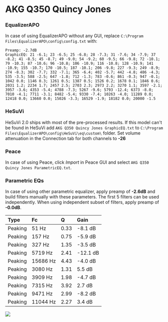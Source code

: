 # AKG Q350 Quincy Jones

### EqualizerAPO
In case of using EqualizerAPO without any GUI, replace `C:\Program Files\EqualizerAPO\config\config.txt`
with:
```
Preamp: -2.7dB
GraphicEQ: 21 -6.1; 23 -6.5; 25 -6.8; 28 -7.3; 31 -7.6; 34 -7.9; 37 -8.2; 41 -8.5; 45 -8.7; 49 -9.0; 54 -9.2; 60 -9.5; 66 -9.8; 72 -10.1; 79 -10.3; 87 -10.6; 96 -10.8; 106 -10.9; 116 -10.8; 128 -10.9; 141 -10.9; 155 -10.7; 170 -10.5; 187 -10.1; 206 -9.8; 227 -9.3; 249 -8.9; 274 -8.3; 302 -7.7; 332 -7.1; 365 -6.4; 402 -5.7; 442 -4.8; 486 -4.3; 535 -3.5; 588 -2.5; 647 -1.8; 712 -1.3; 783 -0.6; 861 -0.3; 947 -0.1; 1042 0.0; 1146 0.3; 1261 0.5; 1387 0.5; 1526 0.2; 1678 0.1; 1846 0.6; 2031 1.2; 2234 1.7; 2457 2.5; 2703 2.3; 2973 2.2; 3270 1.1; 3597 -2.1; 3957 -3.6; 4353 -5.4; 4788 -7.3; 5267 -9.6; 5793 -12.4; 6373 -8.0; 7010 -4.1; 7711 -3.1; 8482 -5.4; 9330 -7.4; 10263 -4.0; 11289 0.0; 12418 0.0; 13660 0.0; 15026 -3.3; 16529 -1.9; 18182 0.0; 20000 -1.5
```

### HeSuVi
HeSuVi 2.0 ships with most of the pre-processed results. If this model can't be found in HeSuVi add
`AKG Q350 Quincy Jones GraphicEQ.txt` to `C:\Program Files\EqualizerAPO\config\HeSuVi\eq\custom\` folder.
Set volume attenuation in the Connection tab for both channels to **-26**

### Peace
In case of using Peace, click *Import* in Peace GUI and select `AKG Q350 Quincy Jones ParametricEQ.txt`.

### Parametric EQs
In case of using other parametric equalizer, apply preamp of **-2.6dB** and build filters manually
with these parameters. The first 5 filters can be used independently.
When using independent subset of filters, apply preamp of **-0.0dB**.

| Type    | Fc       |    Q | Gain     |
|:--------|:---------|:-----|:---------|
| Peaking | 51 Hz    | 0.33 | -8.1 dB  |
| Peaking | 157 Hz   | 0.75 | -5.9 dB  |
| Peaking | 327 Hz   | 1.35 | -3.5 dB  |
| Peaking | 5719 Hz  | 2.41 | -12.1 dB |
| Peaking | 15686 Hz | 4.43 | -4.0 dB  |
| Peaking | 3080 Hz  | 1.31 | 5.5 dB   |
| Peaking | 3909 Hz  | 1.98 | -4.7 dB  |
| Peaking | 7315 Hz  | 3.92 | 2.7 dB   |
| Peaking | 9471 Hz  | 2.99 | -8.2 dB  |
| Peaking | 11044 Hz | 2.27 | 3.4 dB   |

![](https://raw.githubusercontent.com/jaakkopasanen/AutoEq/master/results/innerfidelity/sbaf-serious/AKG%20Q350%20Quincy%20Jones/AKG%20Q350%20Quincy%20Jones.png)